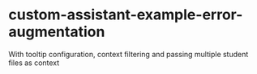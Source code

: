 # custom-assistant-example-error-augmentation
With tooltip configuration, context filtering and passing multiple student files as context

